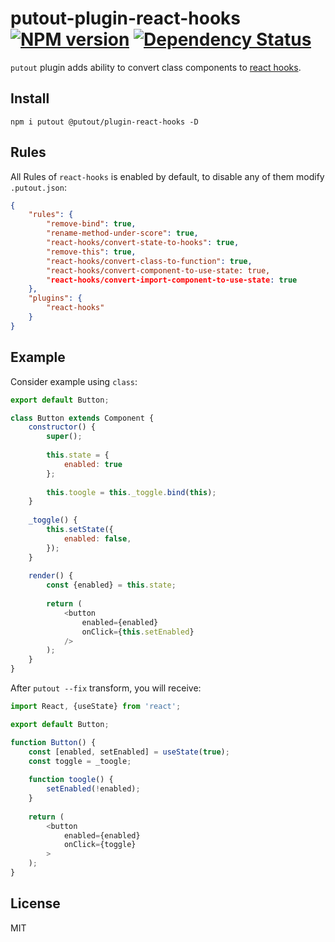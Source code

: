 # putout-plugin-react-hooks [![NPM version][NPMIMGURL]][NPMURL] [![Dependency Status][DependencyStatusIMGURL]][DependencyStatusURL]

[NPMIMGURL]:                https://img.shields.io/npm/v/@putout/plugin-react-hooks.svg?style=flat&longCache=true
[NPMURL]:                   https://npmjs.org/package/@putout/plugin-react-hooks"npm"

[DependencyStatusURL]:      https://david-dm.org/coderaiser/putout?path=packages/plugin-react-hooks
[DependencyStatusIMGURL]:   https://david-dm.org/coderaiser/putout.svg?path=packages/plugin-react-hooks

`putout` plugin adds ability to convert class components to [react hooks](https://reactjs.org/docs/hooks-intro.html).

## Install

```
npm i putout @putout/plugin-react-hooks -D
```

## Rules

All Rules of `react-hooks` is enabled by default, to disable any of them modify `.putout.json`:

```json
{
    "rules": {
        "remove-bind": true,
        "rename-method-under-score": true,
        "react-hooks/convert-state-to-hooks": true,
        "remove-this": true,
        "react-hooks/convert-class-to-function": true,
        "react-hooks/convert-component-to-use-state: true,
        "react-hooks/convert-import-component-to-use-state: true
    },
    "plugins": {
        "react-hooks"
    }
}
```

## Example

Consider example using `class`:

```js
export default Button;

class Button extends Component {
    constructor() {
        super();
        
        this.state = {
            enabled: true
        };
        
        this.toogle = this._toggle.bind(this);
    }
    
    _toggle() {
        this.setState({
            enabled: false,
        });
    }
    
    render() {
        const {enabled} = this.state;
        
        return (
            <button
                enabled={enabled}
                onClick={this.setEnabled}
            />
        );
    }
}
```

After `putout --fix` transform, you will receive:

```js
import React, {useState} from 'react';

export default Button;

function Button() {
    const [enabled, setEnabled] = useState(true);
    const toggle = _toogle;
    
    function toogle() {
        setEnabled(!enabled);
    }
    
    return (
        <button
            enabled={enabled}
            onClick={toggle}
        >
    );
}
```

## License

MIT

